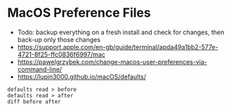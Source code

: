 # MacOS Preference Files

- Todo: backup everything on a fresh install and check for changes, then back-up only those changes
- https://support.apple.com/en-gb/guide/terminal/apda49a1bb2-577e-4721-8f25-ffc0836f6997/mac
- https://pawelgrzybek.com/change-macos-user-preferences-via-command-line/
- https://lupin3000.github.io/macOS/defaults/

```
defaults read > before
defaults read > after
diff before after
```
